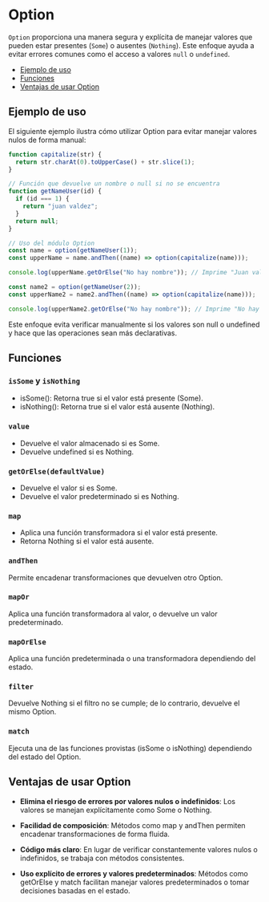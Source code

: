 # Option

`Option` proporciona una manera segura y explícita de manejar valores que pueden estar presentes (`Some`) o ausentes (`Nothing`). Este enfoque ayuda a evitar errores comunes como el acceso a valores `null` o `undefined`.

- [Ejemplo de uso](#ejemplo-de-uso)
- [Funciones](#funciones)
- [Ventajas de usar Option](#ventajas-de-usar-option)

## Ejemplo de uso

El siguiente ejemplo ilustra cómo utilizar Option para evitar manejar valores nulos de forma manual:

```ts
function capitalize(str) {
  return str.charAt(0).toUpperCase() + str.slice(1);
}

// Función que devuelve un nombre o null si no se encuentra
function getNameUser(id) {
  if (id === 1) {
    return "juan valdez";
  }
  return null;
}

// Uso del módulo Option
const name = option(getNameUser(1));
const upperName = name.andThen((name) => option(capitalize(name)));

console.log(upperName.getOrElse("No hay nombre")); // Imprime "Juan valdez"

const name2 = option(getNameUser(2));
const upperName2 = name2.andThen((name) => option(capitalize(name)));

console.log(upperName2.getOrElse("No hay nombre")); // Imprime "No hay nombre"
```

Este enfoque evita verificar manualmente si los valores son null o undefined y hace que las operaciones sean más declarativas.

## Funciones

### `isSome` y `isNothing`

- isSome(): Retorna true si el valor está presente (Some).
- isNothing(): Retorna true si el valor está ausente (Nothing).

### `value`

- Devuelve el valor almacenado si es Some.
- Devuelve undefined si es Nothing.

### `getOrElse(defaultValue)`

- Devuelve el valor si es Some.
- Devuelve el valor predeterminado si es Nothing.

### `map`

- Aplica una función transformadora si el valor está presente.
- Retorna Nothing si el valor está ausente.

### `andThen`

Permite encadenar transformaciones que devuelven otro Option.

### `mapOr`

Aplica una función transformadora al valor, o devuelve un valor predeterminado.

### `mapOrElse`

Aplica una función predeterminada o una transformadora dependiendo del estado.

### `filter`

Devuelve Nothing si el filtro no se cumple; de lo contrario, devuelve el mismo Option.

### `match`

Ejecuta una de las funciones provistas (isSome o isNothing) dependiendo del estado del Option.

## Ventajas de usar Option

- **Elimina el riesgo de errores por valores nulos o indefinidos**:
  Los valores se manejan explícitamente como Some o Nothing.

- **Facilidad de composición**:
  Métodos como map y andThen permiten encadenar transformaciones de forma fluida.

- **Código más claro**:
  En lugar de verificar constantemente valores nulos o indefinidos, se trabaja con métodos consistentes.

- **Uso explícito de errores y valores predeterminados**:
  Métodos como getOrElse y match facilitan manejar valores predeterminados o tomar decisiones basadas en el estado.
